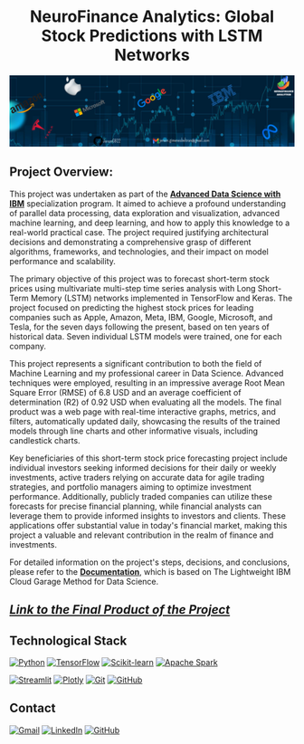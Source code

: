 # <h1 align=center> **NeuroFinance Analytics: Global Stock Predictions with LSTM Networks** </h1>

<p align="center">
<img src="Images/banner.png"> 
</p>

## **Project Overview**:

This project was undertaken as part of the [**Advanced Data Science with IBM**](https://www.coursera.org/specializations/advanced-data-science-ibm) specialization program. It aimed to achieve a profound understanding of parallel data processing, data exploration and visualization, advanced machine learning, and deep learning, and how to apply this knowledge to a real-world practical case. The project required justifying architectural decisions and demonstrating a comprehensive grasp of different algorithms, frameworks, and technologies, and their impact on model performance and scalability.

The primary objective of this project was to forecast short-term stock prices using multivariate multi-step time series analysis with Long Short-Term Memory (LSTM) networks implemented in TensorFlow and Keras. The project focused on predicting the highest stock prices for leading companies such as Apple, Amazon, Meta, IBM, Google, Microsoft, and Tesla, for the seven days following the present, based on ten years of historical data. Seven individual LSTM models were trained, one for each company.

This project represents a significant contribution to both the field of Machine Learning and my professional career in Data Science. Advanced techniques were employed, resulting in an impressive average Root Mean Square Error (RMSE) of 6.8 USD and an average coefficient of determination (R2) of 0.92 USD when evaluating all the models. The final product was a web page with real-time interactive graphs, metrics, and filters, automatically updated daily, showcasing the results of the trained models through line charts and other informative visuals, including candlestick charts.

Key beneficiaries of this short-term stock price forecasting project include individual investors seeking informed decisions for their daily or weekly investments, active traders relying on accurate data for agile trading strategies, and portfolio managers aiming to optimize investment performance. Additionally, publicly traded companies can utilize these forecasts for precise financial planning, while financial analysts can leverage them to provide informed insights to investors and clients. These applications offer substantial value in today's financial market, making this project a valuable and relevant contribution in the realm of finance and investments.

For detailed information on the project's steps, decisions, and conclusions, please refer to the [**Documentation**](https://github.com/JersonGB22/DataScience_IBM_StockPredictionLSTM_Project/tree/main/Documentation), which is based on The Lightweight IBM Cloud Garage Method for Data Science.

## ***[Link to the Final Product of the Project](https://datascience-ibmstockpredictionlstmproject-jersonbgb.streamlit.app/)***

## **Technological Stack**
[![Python](https://img.shields.io/badge/Python-3776AB?style=for-the-badge&logo=python&logoColor=white&labelColor=101010)](https://docs.python.org/3/) 
[![TensorFlow](https://img.shields.io/badge/TensorFlow-FF6F00?style=for-the-badge&logo=tensorflow&logoColor=white&labelColor=101010)](https://www.tensorflow.org/api_docs)
[![Scikit-learn](https://img.shields.io/badge/Scikit--learn-F7931E?style=for-the-badge&logo=scikit-learn&logoColor=white&labelColor=101010)](https://scikit-learn.org/stable/)
[![Apache Spark](https://img.shields.io/badge/Apache%20Spark-E25A1C?style=for-the-badge&logo=apachespark&logoColor=white&labelColor=101010)](https://spark.apache.org/docs/latest/)

[![Streamlit](https://img.shields.io/badge/Streamlit-FF4B4B?style=for-the-badge&logo=streamlit&logoColor=white&labelColor=101010)](https://docs.streamlit.io/) 
[![Plotly](https://img.shields.io/badge/Plotly-3F4F75?style=for-the-badge&logo=plotly&logoColor=white&labelColor=101010)](https://plotly.com/)
[![Git](https://img.shields.io/badge/Git-F05032?style=for-the-badge&logo=git&logoColor=white&labelColor=101010)](https://git-scm.com/doc)
[![GitHub](https://img.shields.io/badge/GitHub-181717?style=for-the-badge&logo=github&logoColor=white&labelColor=101010)](https://docs.github.com/en)

## **Contact**
[![Gmail](https://img.shields.io/badge/Gmail-D14836?style=for-the-badge&logo=gmail&logoColor=white&labelColor=101010)](mailto:jerson.gimenesbeltran@gmail.com)
[![LinkedIn](https://img.shields.io/badge/LinkedIn-0077B5?style=for-the-badge&logo=linkedin&logoColor=white&labelColor=101010)](https://www.linkedin.com/in/jerson-gimenes-beltran/)
[![GitHub](https://img.shields.io/badge/GitHub-181717?style=for-the-badge&logo=github&logoColor=white&labelColor=101010)](https://github.com/JersonGB22/)